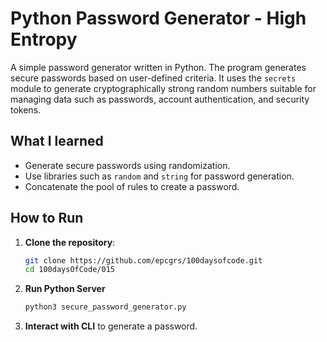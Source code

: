 # Python Password Generator - High Entropy

A simple password generator written in Python. The program generates secure passwords based on user-defined criteria.
It uses the `secrets` module to generate cryptographically strong random numbers suitable for managing data such as passwords, account authentication, and security tokens.

## What I learned

- Generate secure passwords using randomization.
- Use libraries such as `random` and `string` for password generation.
- Concatenate the pool of rules to create a password.


## How to Run

1. **Clone the repository**:
    ```bash
    git clone https://github.com/epcgrs/100daysofcode.git
    cd 100daysOfCode/015
    ```
2. **Run Python Server**

    ```bash
    python3 secure_password_generator.py
    ```

3. **Interact with CLI** to generate a password. 
